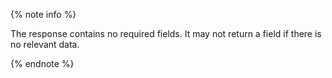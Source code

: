 {% note info %}

The response contains no required fields. It may not return a field if there is no relevant data.

{% endnote %}